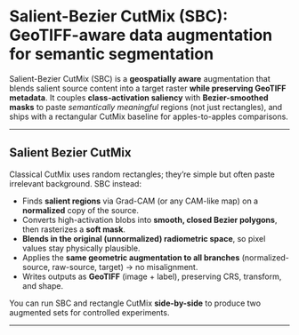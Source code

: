 
# Salient-Bezier CutMix (SBC): GeoTIFF-aware data augmentation for semantic segmentation

Salient-Bezier CutMix (SBC) is a **geospatially aware** augmentation that blends salient source content into a target raster **while preserving GeoTIFF metadata**. It couples **class-activation saliency** with **Bezier-smoothed masks** to paste *semantically meaningful* regions (not just rectangles), and ships with a rectangular CutMix baseline for apples-to-apples comparisons.

---

## Salient Bezier CutMix 

Classical CutMix uses random rectangles; they’re simple but often paste irrelevant background. SBC instead:

- Finds **salient regions** via Grad-CAM (or any CAM-like map) on a **normalized** copy of the source.
- Converts high-activation blobs into **smooth, closed Bezier polygons**, then rasterizes a **soft mask**.
- **Blends in the original (unnormalized) radiometric space**, so pixel values stay physically plausible.
- Applies the **same geometric augmentation to all branches** (normalized-source, raw-source, target) → no misalignment.
- Writes outputs as **GeoTIFF** (image + label), preserving CRS, transform, and shape.

You can run SBC and rectangle CutMix **side-by-side** to produce two augmented sets for controlled experiments.

---


